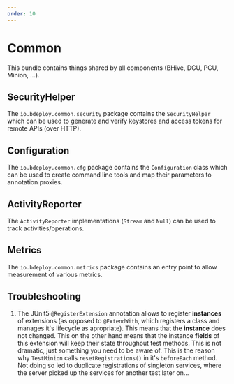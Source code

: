 ```yaml
---
order: 10
---
```

# Common

This bundle contains things shared by all components (BHive, DCU, PCU, Minion, ...).

## SecurityHelper

The `io.bdeploy.common.security` package contains the `SecurityHelper` which can be used to generate and verify keystores and access tokens for remote APIs (over HTTP).

## Configuration

The `io.bdeploy.common.cfg` package contains the `Configuration` class which can be used to create command line tools and map their parameters to annotation proxies.

## ActivityReporter

The `ActivityReporter` implementations (`Stream` and `Null`) can be used to track activities/operations.

## Metrics

The `io.bdeploy.common.metrics` package contains an entry point to allow measurement of various metrics.

## Troubleshooting

1. The JUnit5 `@RegisterExtension` annotation allows to register **instances** of extensions (as opposed to `@ExtendWith`, which registers a class and manages it's lifecycle as apropriate). This means that the **instance** does not changed. This on the other hand means that the instance **fields** of this extension will keep their state throughout test methods. This is not dramatic, just something you need to be aware of. This is the reason why `TestMinion` calls `resetRegistrations()` in it's `beforeEach` method. Not doing so led to duplicate registrations of singleton services, where the server picked up the services for another test later on...